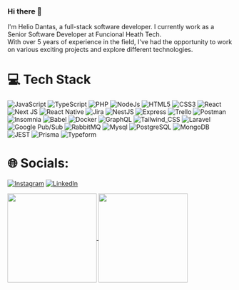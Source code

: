 ### Hi there 👋

I'm Helio Dantas, a full-stack software developer. I currently work as a Senior Software Developer at Funcional Heath Tech. </br>
With over 5 years of experience in the field, I've had the opportunity to work on various exciting projects and explore different technologies.

<!--
Here are some ideas to get you started:

- 🔭 I’m currently working on ...
- 🌱 I’m currently learning ...
- 👯 I’m looking to collaborate on ...
- 🤔 I’m looking for help with ...
- 💬 Ask me about ...
- 📫 How to reach me: ...
- 😄 Pronouns: ...
- ⚡ Fun fact: ...
-->

# 💻 Tech Stack
![JavaScript](https://img.shields.io/badge/javascript-%23323330.svg?style=for-the-badge&logo=javascript&logoColor=%23F7DF1E) 
![TypeScript](https://img.shields.io/badge/typescript-%23007ACC.svg?style=for-the-badge&logo=typescript&logoColor=white)
 ![PHP](https://img.shields.io/badge/PHP-777BB4?logo=php&logoColor=fff&style=for-the-badge)
  ![NodeJs](https://img.shields.io/badge/Node.js-43853D?style=for-the-badge&logo=node.js&logoColor=white)
![HTML5](https://img.shields.io/badge/html5-%23E34F26.svg?style=for-the-badge&logo=html5&logoColor=white) 
![CSS3](https://img.shields.io/badge/css3-%231572B6.svg?style=for-the-badge&logo=css3&logoColor=white) 
![React](https://img.shields.io/badge/react-%2320232a.svg?style=for-the-badge&logo=react&logoColor=%2361DAFB)
![Next JS](https://img.shields.io/badge/Next-black?style=for-the-badge&logo=next.js&logoColor=white)
 ![React Native](https://img.shields.io/badge/React_Native-20232A?style=for-the-badge&logo=react&logoColor=61DAFB)
 ![Jira](https://img.shields.io/badge/jira-%230A0FFF.svg?style=for-the-badge&logo=jira&logoColor=white)
  ![NestJS](https://img.shields.io/badge/NestJS-E0234E?logo=nestjs&logoColor=fff&style=flat)
 ![Express](https://img.shields.io/badge/Express-000?logo=express&logoColor=fff&style=flat)
 ![Trello](https://img.shields.io/badge/Trello-%23026AA7.svg?style=for-the-badge&logo=Trello&logoColor=white) 
 ![Postman](https://img.shields.io/badge/Postman-FF6C37?style=for-the-badge&logo=postman&logoColor=white)
 ![Insomnia](https://img.shields.io/badge/Insomnia-4000BF?logo=insomnia&logoColor=fff&style=flat-square)
 ![Babel](https://img.shields.io/badge/Babel-F9DC3e?style=for-the-badge&logo=babel&logoColor=black)
 ![Docker](https://img.shields.io/badge/Docker-2496ED?logo=docker&logoColor=fff&style=flat-square)
 ![GraphQL](https://img.shields.io/badge/GraphQL-E10098?logo=graphql&logoColor=fff&style=flat)
 ![Tailwind_CSS](https://img.shields.io/badge/Tailwind_CSS-38B2AC?style=for-the-badge&logo=tailwind-css&logoColor=white)
 ![Laravel](https://img.shields.io/badge/Laravel-FF2D20?style=for-the-badge&logo=laravel&logoColor=white)
 ![Google Pub/Sub](https://img.shields.io/badge/Google%20Pub%2FSub-AECBFA?logo=googlepubsub&logoColor=000&style=flat)
 ![RabbitMQ](https://img.shields.io/badge/RabbitMQ-F60?logo=rabbitmq&logoColor=fff&style=flat)
 ![Mysql](https://img.shields.io/badge/MySQL-00000F?style=for-the-badge&logo=mysql&logoColor=white)
 ![PostgreSQL](https://img.shields.io/badge/PostgreSQL-316192?style=for-the-badge&logo=postgresql&logoColor=white)
 ![MongoDB](https://img.shields.io/badge/MongoDB-4EA94B?style=for-the-badge&logo=mongodb&logoColor=white)
 ![JEST](https://img.shields.io/badge/Jest-323330?style=for-the-badge&logo=Jest&logoColor=white)
 ![Prisma](https://img.shields.io/badge/Prisma-3982CE?style=for-the-badge&logo=Prisma&logoColor=white)
 ![Typeform](https://img.shields.io/badge/Typeform-262627?logo=typeform&logoColor=fff&style=plastic)
  
# 🌐 Socials:
[![Instagram](https://img.shields.io/badge/Instagram-%23E4405F.svg?logo=Instagram&logoColor=white)](https://www.instagram.com/helio.oliveiragr) [![LinkedIn](https://img.shields.io/badge/LinkedIn-%230077B5.svg?logo=linkedin&logoColor=white)](https://www.linkedin.com/in/hélio-oliveira3) 



<a href="https://github.com/anuraghazra/github-readme-stats">
  <img height=200 align="center" src="https://github-readme-stats.vercel.app/api?username=HelioDantas" />
</a>
<a href="https://github.com/anuraghazra/convoychat">
  <img height=200 align="center" src="https://github-readme-stats.vercel.app/api/top-langs?username=HelioDantas&layout=compact&langs_count=8&card_width=320" />
</a>
